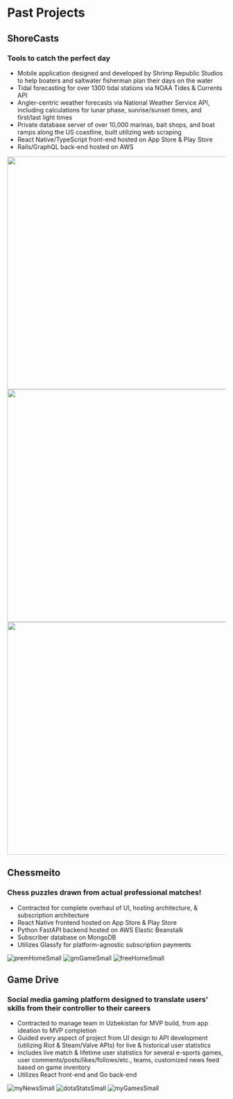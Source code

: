 # Past Projects

## ShoreCasts
### Tools to catch the perfect day

* Mobile application designed and developed by Shrimp Republic Studios to help boaters and saltwater fisherman plan their days on the water
* Tidal forecasting for over 1300 tidal stations via NOAA Tides & Currents API
* Angler-centric weather forecasts via National Weather Service API, including calculations for lunar phase, sunrise/sunset times, and first/last light times
* Private database server of over 10,000 marinas, bait shops, and boat ramps along the US coastline, built utilizing web scraping
* React Native/TypeScript front-end hosted on App Store & Play Store
* Rails/GraphQL back-end hosted on AWS

<img src="https://github.com/user-attachments/assets/3813009c-1251-48f2-8012-641dcbc0d3d0" height="537px"> <img src="https://github.com/user-attachments/assets/7f1dba03-9a92-4fdd-a418-322b266f63f3" height="537px"> <img src="https://github.com/user-attachments/assets/24a285b4-52f1-4125-9929-3d78dd330d74" height="537px">

## Chessmeito
### Chess puzzles drawn from actual professional matches!


* Contracted for complete overhaul of UI, hosting architecture, & subscription architecture
* React Native frontend hosted on App Store & Play Store
* Python FastAPI backend hosted on AWS Elastic Beanstalk
* Subscriber database on MongoDB
* Utilizes Glassfy for platform-agnostic subscription payments

![premHomeSmall](https://github.com/cballrun/cballrun/assets/106977961/de811cd8-d783-4ab1-985b-2fec2140ebf3) ![gmGameSmall](https://github.com/cballrun/cballrun/assets/106977961/e39387c2-067d-4527-837e-87d9a34adf9d) ![freeHomeSmall](https://github.com/cballrun/cballrun/assets/106977961/4f3150ab-7078-467c-b547-74e2de4f62f4)

## Game Drive
### Social media gaming platform designed to translate users' skills from their controller to their careers

* Contracted to manage team in Uzbekistan for MVP build, from app ideation to MVP completion
* Guided every aspect of project from UI design to API development (utilizing Riot & Steam/Valve APIs) for live & historical user statistics
* Includes live match & lifetime user statistics for several e-sports games, user comments/posts/likes/follows/etc., teams, customized news feed based on game inventory
* Utilizes React front-end and Go back-end

![myNewsSmall](https://github.com/cballrun/cballrun/assets/106977961/a22a66c6-a3fa-416b-a01d-a052c077e0b7) ![dotaStatsSmall](https://github.com/cballrun/cballrun/assets/106977961/65f87399-e3e0-4984-8e52-6d9c7cfc6cf4) ![myGamesSmall](https://github.com/cballrun/cballrun/assets/106977961/217c69de-fbe7-4c16-9540-f4ebf6f58e68)


<!--
**cballrun/cballrun** is a ✨ _special_ ✨ repository because its `README.md` (this file) appears on your GitHub profile.

Here are some ideas to get you started:

- 🔭 I’m currently working on ...
- 🌱 I’m currently learning ...
- 👯 I’m looking to collaborate on ...
- 🤔 I’m looking for help with ...
- 💬 Ask me about ...
- 📫 How to reach me: ...
- 😄 Pronouns: ...
- ⚡ Fun fact: ...
-->
